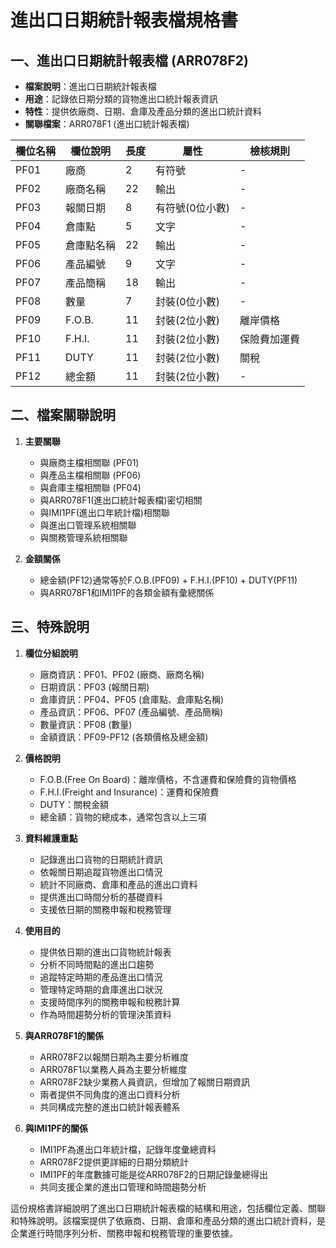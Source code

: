 # 進出口日期統計報表檔規格書

## 一、進出口日期統計報表檔 (ARR078F2)
- **檔案說明**：進出口日期統計報表檔
- **用途**：記錄依日期分類的貨物進出口統計報表資訊
- **特性**：提供依廠商、日期、倉庫及產品分類的進出口統計資料
- **關聯檔案**：ARR078F1 (進出口統計報表檔)

| 欄位名稱 | 欄位說明 | 長度 | 屬性 | 檢核規則 |
|---------|---------|------|------|----------|
| PF01 | 廠商 | 2 | 有符號 | - |
| PF02 | 廠商名稱 | 22 | 輸出 | - |
| PF03 | 報關日期 | 8 | 有符號(0位小數) | - |
| PF04 | 倉庫點 | 5 | 文字 | - |
| PF05 | 倉庫點名稱 | 22 | 輸出 | - |
| PF06 | 產品編號 | 9 | 文字 | - |
| PF07 | 產品簡稱 | 18 | 輸出 | - |
| PF08 | 數量 | 7 | 封裝(0位小數) | - |
| PF09 | F.O.B. | 11 | 封裝(2位小數) | 離岸價格 |
| PF10 | F.H.I. | 11 | 封裝(2位小數) | 保險費加運費 |
| PF11 | DUTY | 11 | 封裝(2位小數) | 關稅 |
| PF12 | 總金額 | 11 | 封裝(2位小數) | - |

## 二、檔案關聯說明

1. **主要關聯**
   - 與廠商主檔相關聯 (PF01)
   - 與產品主檔相關聯 (PF06)
   - 與倉庫主檔相關聯 (PF04)
   - 與ARR078F1(進出口統計報表檔)密切相關
   - 與IMI1PF(進出口年統計檔)相關聯
   - 與進出口管理系統相關聯
   - 與關務管理系統相關聯

2. **金額關係**
   - 總金額(PF12)通常等於F.O.B.(PF09) + F.H.I.(PF10) + DUTY(PF11)
   - 與ARR078F1和IMI1PF的各類金額有彙總關係

## 三、特殊說明

1. **欄位分組說明**
   - 廠商資訊：PF01、PF02 (廠商、廠商名稱)
   - 日期資訊：PF03 (報關日期)
   - 倉庫資訊：PF04、PF05 (倉庫點、倉庫點名稱)
   - 產品資訊：PF06、PF07 (產品編號、產品簡稱)
   - 數量資訊：PF08 (數量)
   - 金額資訊：PF09-PF12 (各類價格及總金額)

2. **價格說明**
   - F.O.B.(Free On Board)：離岸價格，不含運費和保險費的貨物價格
   - F.H.I.(Freight and Insurance)：運費和保險費
   - DUTY：關稅金額
   - 總金額：貨物的總成本，通常包含以上三項

3. **資料維護重點**
   - 記錄進出口貨物的日期統計資訊
   - 依報關日期追蹤貨物進出口情況
   - 統計不同廠商、倉庫和產品的進出口資料
   - 提供進出口時間分析的基礎資料
   - 支援依日期的關務申報和稅務管理

4. **使用目的**
   - 提供依日期的進出口貨物統計報表
   - 分析不同時間點的進出口趨勢
   - 追蹤特定時期的產品進出口情況
   - 管理特定時期的倉庫進出口狀況
   - 支援時間序列的關務申報和稅務計算
   - 作為時間趨勢分析的管理決策資料

5. **與ARR078F1的關係**
   - ARR078F2以報關日期為主要分析維度
   - ARR078F1以業務人員為主要分析維度
   - ARR078F2缺少業務人員資訊，但增加了報關日期資訊
   - 兩者提供不同角度的進出口資料分析
   - 共同構成完整的進出口統計報表體系

6. **與IMI1PF的關係**
   - IMI1PF為進出口年統計檔，記錄年度彙總資料
   - ARR078F2提供更詳細的日期分類統計
   - IMI1PF的年度數據可能是從ARR078F2的日期記錄彙總得出
   - 共同支援企業的進出口管理和時間趨勢分析

這份規格書詳細說明了進出口日期統計報表檔的結構和用途，包括欄位定義、關聯和特殊說明。該檔案提供了依廠商、日期、倉庫和產品分類的進出口統計資料，是企業進行時間序列分析、關務申報和稅務管理的重要依據。 
